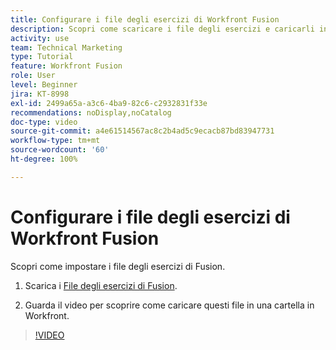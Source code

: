 ```yaml
---
title: Configurare i file degli esercizi di Workfront Fusion
description: Scopri come scaricare i file degli esercizi e caricarli in una cartella in Workfront in  [!DNL Adobe Workfront Fusion].
activity: use
team: Technical Marketing
type: Tutorial
feature: Workfront Fusion
role: User
level: Beginner
jira: KT-8998
exl-id: 2499a65a-a3c6-4ba9-82c6-c2932831f33e
recommendations: noDisplay,noCatalog
doc-type: video
source-git-commit: a4e61514567ac8c2b4ad5c9ecacb87bd83947731
workflow-type: tm+mt
source-wordcount: '60'
ht-degree: 100%

---
```


# Configurare i file degli esercizi di Workfront Fusion

Scopri come impostare i file degli esercizi di Fusion.

1. Scarica i [File degli esercizi di Fusion](/help/assets/fusion-exercise-files.zip).

1. Guarda il video per scoprire come caricare questi file in una cartella in Workfront.

>[!VIDEO](https://video.tv.adobe.com/v/335258/?quality=12&learn=on)
